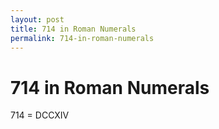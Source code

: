 ```yaml
---
layout: post
title: 714 in Roman Numerals
permalink: 714-in-roman-numerals
---
```


# 714 in Roman Numerals

714 = DCCXIV
